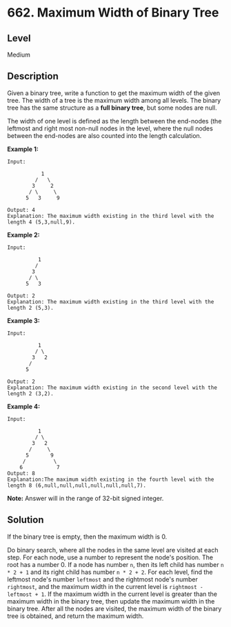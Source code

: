 # 662. Maximum Width of Binary Tree
## Level
Medium

## Description
Given a binary tree, write a function to get the maximum width of the given tree. The width of a tree is the maximum width among all levels. The binary tree has the same structure as a **full binary tree**, but some nodes are null.

The width of one level is defined as the length between the end-nodes (the leftmost and right most non-null nodes in the level, where the null nodes between the end-nodes are also counted into the length calculation.

**Example 1:**
```
Input: 

           1
         /   \
        3     2
       / \     \  
      5   3     9 

Output: 4
Explanation: The maximum width existing in the third level with the length 4 (5,3,null,9).
```
**Example 2:**
```
Input: 

          1
         /  
        3    
       / \       
      5   3     

Output: 2
Explanation: The maximum width existing in the third level with the length 2 (5,3).
```
**Example 3:**
```
Input: 

          1
         / \
        3   2 
       /        
      5      

Output: 2
Explanation: The maximum width existing in the second level with the length 2 (3,2).
```
**Example 4:**
```
Input: 

          1
         / \
        3   2
       /     \  
      5       9 
     /         \
    6           7
Output: 8
Explanation:The maximum width existing in the fourth level with the length 8 (6,null,null,null,null,null,null,7).
```

**Note:** Answer will in the range of 32-bit signed integer.

## Solution
If the binary tree is empty, then the maximum width is 0.

Do binary search, where all the nodes in the same level are visited at each step. For each node, use a number to represent the node's position. The root has a number 0. If a node has number `n`, then its left child has number `n * 2 + 1` and its right child has number `n * 2 + 2`. For each level, find the leftmost node's number `leftmost` and the rightmost node's number `rightmost`, and the maximum width in the current level is `rightmost - leftmost + 1`. If the maximum width in the current level is greater than the maximum width in the binary tree, then update the maximum width in the binary tree. After all the nodes are visited, the maximum width of the binary tree is obtained, and return the maximum width.
